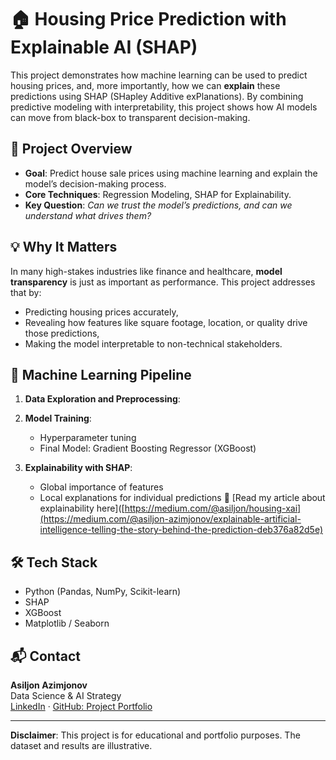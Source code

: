# 🏠 Housing Price Prediction with Explainable AI (SHAP)

This project demonstrates how machine learning can be used to predict housing prices, and, more importantly, how we can **explain** these predictions using SHAP (SHapley Additive exPlanations). By combining predictive modeling with interpretability, this project shows how AI models can move from black-box to transparent decision-making.


## 📌 Project Overview

- **Goal**: Predict house sale prices using machine learning and explain the model’s decision-making process.
- **Core Techniques**: Regression Modeling, SHAP for Explainability.
- **Key Question**: *Can we trust the model’s predictions, and can we understand what drives them?*

## 💡 Why It Matters

In many high-stakes industries like finance and healthcare, **model transparency** is just as important as performance. This project addresses that by:
- Predicting housing prices accurately,
- Revealing how features like square footage, location, or quality drive those predictions,
- Making the model interpretable to non-technical stakeholders.

## 🧠 Machine Learning Pipeline

1. **Data Exploration and Preprocessing**:
   
2. **Model Training**:
   - Hyperparameter tuning 
   - Final Model: Gradient Boosting Regressor (XGBoost)

3. **Explainability with SHAP**:
   - Global importance of features
   - Local explanations for individual predictions
  📖 [Read my article about explainability here]([https://medium.com/@asiljon/housing-xai](https://medium.com/@asiljon-azimjonov/explainable-artificial-intelligence-telling-the-story-behind-the-prediction-deb376a82d5e) 

## 🛠 Tech Stack

- Python (Pandas, NumPy, Scikit-learn)
- SHAP
- XGBoost 
- Matplotlib / Seaborn

## 📬 Contact

**Asiljon Azimjonov**  
Data Science & AI Strategy   
[LinkedIn](https://www.linkedin.com/in/asiljon-azimjonov/) · [GitHub: Project Portfolio](https://github.com/Asil-Azimjonov/Project-Portfolio)

---

**Disclaimer**: This project is for educational and portfolio purposes. The dataset and results are illustrative.

